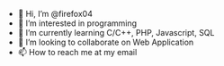 - 👋 Hi, I’m @firefox04
- 👀 I’m interested in programming
- 🌱 I’m currently learning C/C++, PHP, Javascript, SQL
- 💞️ I’m looking to collaborate on Web Application
- 📫 How to reach me at my email

<!---
firefox04/firefox04 is a ✨ special ✨ repository because its `README.md` (this file) appears on your GitHub profile.
You can click the Preview link to take a look at your changes.
--->
